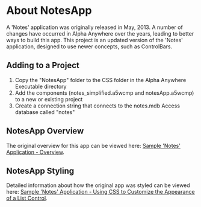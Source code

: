 # About NotesApp

A 'Notes' application was originally released in May, 2013. A number of changes have occurred in Alpha Anywhere over the years, leading to better ways to build this app. This project is an updated version of the 'Notes' application, designed to use newer concepts, such as ControlBars.

## Adding to a Project

1. Copy the "NotesApp" folder to the CSS folder in the Alpha Anywhere Executable directory
2. Add the components (notes_simplified.a5wcmp and notesApp.a5wcmp) to a new or existing project
3. Create a connection string that connects to the notes.mdb Access database called "notes"

## NotesApp Overview

The original overview for this app can be viewed here: [Sample 'Notes' Application - Overview](http://www.viddler.com/v/406e547d).

## NotesApp Styling

Detailed information about how the original app was styled can be viewed here: [Sample 'Notes' Application - Using CSS to Customize the Appearance of a List Control](http://www.viddler.com/v/58fe6e5f).
